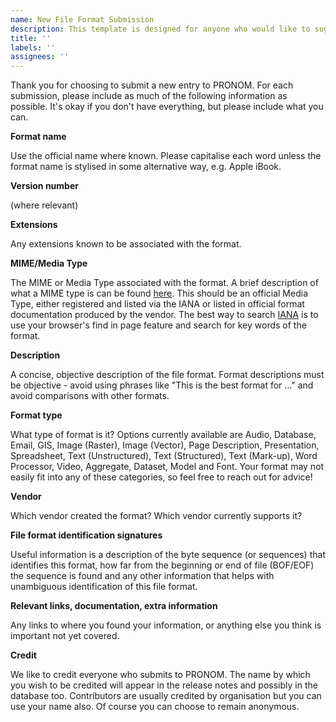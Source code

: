 ```yaml
---
name: New File Format Submission
description: This template is designed for anyone who would like to suggest a new file format for PRONOM
title: ''
labels: ''
assignees: ''
---
```


Thank you for choosing to submit a new entry to PRONOM. For each submission, please include as much of the following information as possible. It's okay if you don't have everything, but please include what you can.

**Format name**

Use the official name where known. Please capitalise each word unless the format name is stylised in some alternative way, e.g. Apple iBook.

**Version number**

(where relevant)

**Extensions**

Any extensions known to be associated with the format.

**MIME/Media Type**

The MIME or Media Type associated with the format. A brief description of what a MIME type is can be found [here](https://developer.mozilla.org/en-US/docs/Web/HTTP/Basics_of_HTTP/MIME_types). This should be an official Media Type, either registered and listed via the IANA or listed in official format documentation produced by the vendor. The best way to search [IANA](https://www.iana.org/assignments/media-types/media-types.xhtml) is to use your browser's find in page feature and search for key words of the format.

**Description**

A concise, objective description of the file format. Format descriptions must be objective - avoid using phrases like "This is the best format for …" and avoid comparisons with other formats.

**Format type**

What type of format is it? Options currently available are Audio, Database, Email, GIS, Image (Raster), Image (Vector), Page Description, Presentation, Spreadsheet, Text (Unstructured), Text (Structured), Text (Mark-up), Word Processor, Video, Aggregate, Dataset, Model and Font. Your format may not easily fit into any of these categories, so feel free to reach out for advice!

**Vendor**

Which vendor created the format? Which vendor currently supports it?

**File format identification signatures**

Useful information is a description of the byte sequence (or sequences) that identifies this format, how far from the beginning or end of file (BOF/EOF) the sequence is found and any other information that helps with unambiguous identification of this file format.

**Relevant links, documentation, extra information**

Any links to where you found your information, or anything else you think is important not yet covered.

**Credit**

We like to credit everyone who submits to PRONOM. The name by which you wish to be credited will appear in the release notes and possibly in the database too. Contributors are usually credited by organisation but you can use your name also. Of course you can choose to remain anonymous.
